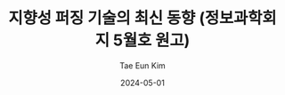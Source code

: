 ---
title:  지향성 퍼징 기술의 최신 동향 (정보과학회지 5월호 원고)
date:   2024-05-01
author: Tae Eun Kim
kor_author: 김태은
link: /assets/dirfuzz-article.pdf
tags:
  - Directed Fuzzing
  - Article
classes: wide
---